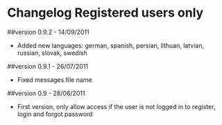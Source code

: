 Changelog Registered users only
===============================

##version 0.9.2 - 14/09/2011

* Added new languages: german, spanish, persian, lithuan, latvian, russian, slovak, swedish

##version 0.9.1 - 26/07/2011

* Fixed messages file name

##version 0.9 - 28/06/2011

* First version, only allow access if the user is not logged in to register, login and forgot password